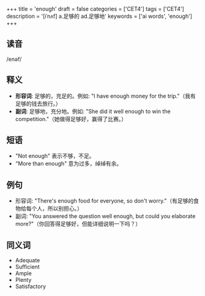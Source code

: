+++
title = 'enough'
draft = false
categories = ['CET4']
tags = ['CET4']
description = '[iˈnʌf] a.足够的 ad.足够地'
keywords = ['ai words', 'enough']
+++

## 读音
/enəf/

## 释义
- **形容词**: 足够的，充足的。例如: "I have enough money for the trip."（我有足够的钱去旅行。）
- **副词**: 足够地，充分地。例如: "She did it well enough to win the competition."（她做得足够好，赢得了比赛。）

## 短语
- "Not enough" 表示不够，不足。
- "More than enough" 意为过多，绰绰有余。

## 例句
- 形容词: "There's enough food for everyone, so don't worry."（有足够的食物给每个人，所以别担心。）
- 副词: "You answered the question well enough, but could you elaborate more?"（你回答得足够好，但能详细说明一下吗？）

## 同义词
- Adequate
- Sufficient
- Ample
- Plenty
- Satisfactory
